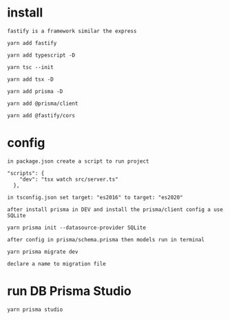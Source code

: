 # install


`fastify is a framework similar the express`

```
yarn add fastify
```


```
yarn add typescript -D
```

```
yarn tsc --init
```

```
yarn add tsx -D
```

```
yarn add prisma -D
```

```
yarn add @prisma/client
```

```
yarn add @fastify/cors
```

# config

`in package.json create a script to run project`

```
"scripts": {
    "dev": "tsx watch src/server.ts"
  },
  ```

`in tsconfig.json set target: "es2016" to target: "es2020"`

`after install prisma in DEV and install the prisma/client config a use SQLite`

```
yarn prisma init --datasource-provider SQLite
```

`after config in prisma/schema.prisma then models run in terminal`

```
yarn prisma migrate dev
```
``declare a name to migration file``

# run DB Prisma Studio 

`yarn prisma studio`